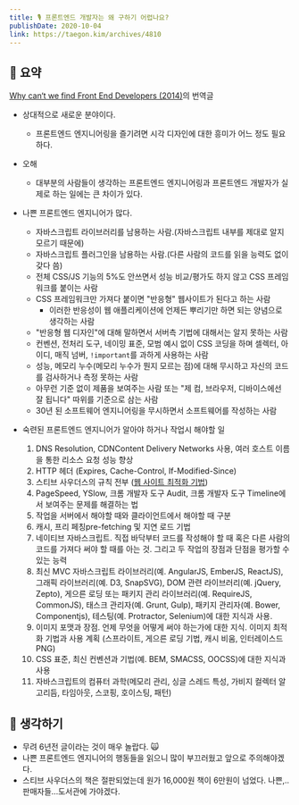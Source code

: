 ```yaml
---
title: 🎙 프론트엔드 개발자는 왜 구하기 어렵나요?
publishDate: 2020-10-04
link: https://taegon.kim/archives/4810
---
```

## 📝 요약 
[Why can‘t we find Front End Developers (2014)](https://whycantwefindfed.jjperezaguinaga.com/)의 번역글 

- 상대적으로 새로운 분야이다.  
  - 프론트엔드 엔지니어링을 즐기려면 시각 디자인에 대한 흥미가 어느 정도 필요하다.  
- 오해
  - 대부분의 사람들이 생각하는 프론트엔드 엔지니어링과 프론트엔드 개발자가 실제로 하는 일에는 큰 차이가 있다.  
- 나쁜 프론트엔드 엔지니어가 많다.      
  - 자바스크립트 라이브러리를 남용하는 사람.(자바스크립트 내부를 제대로 알지 모르기 때문에)
  - 자바스크립트 플러그인을 남용하는 사람.(다른 사람의 코드를 읽을 능력도 없이 갖다 씀)
  - 전체 CSS/JS 기능의 5%도 안쓰면서 성능 비교/평가도 하지 않고 CSS 프레임워크를 붙이는 사람 
  - CSS 프레임워크만 가져다 붙이면 "반응형" 웹사이트가 된다고 하는 사람 
    - 이러한 반응성이 웹 애플리케이션에 언제든 뿌리기만 하면 되는 양념으로 생각하는 사람 
  - "반응형 웹 디자인"에 대해 말하면서 서버측 기법에 대해서는 알지 못하는 사람 
  - 컨벤션, 전처리 도구, 네이밍 표준, 모범 예시 없이 CSS 코딩을 하며 셀렉터, 아이디, 매직 넘버, `!important`를 과하게 사용하는 사람
  - 성능, 메모리 누수(메모리 누수가 뭔지 모르는 점)에 대해 무시하고 자신의 코드를 검사하거나 측정 못하는 사람 
  - 아무런 기준 없이 제품을 보여주는 사람 또는 "제 컴, 브라우저, 디바이스에선 잘 됩니다" 따위를 기준으로 삼는 사람 
  - 30년 된 소프트웨어 엔지니어링을 무시하면서 소프트웨어를 작성하는 사람 

- 숙련된 프론트엔드 엔지니어가 알아야 하거나 작업시 해야할 일 
    1. DNS Resolution, CDNContent Delivery Networks 사용, 여러 호스트 이름을 통한 리소스 요청 성능 향상
    2. HTTP 헤더 (Expires, Cache-Control, If-Modified-Since)
    3. 스티브 사우더스의 규칙 전부 ([웹 사이트 최적화 기법](https://book.naver.com/bookdb/book_detail.nhn?bid=4587095))
    4. PageSpeed, YSlow, 크롬 개발자 도구 Audit, 크롬 개발자 도구 Timeline에서 보여주는 문제를 해결하는 법
    5. 작업을 서버에서 해야할 때와 클라이언트에서 해야할 때 구분
    6. 캐시, 프리 페칭pre-fetching 및 지연 로드 기법
    7. 네이티브 자바스크립트. 직접 바닥부터 코드를 작성해야 할 때 혹은 다른 사람의 코드를 가져다 써야 할 때를 아는 것. 그리고 두 작업의 장점과 단점을 평가할 수 있는 능력
    8. 최신 MVC 자바스크립트 라이브러리(예. AngularJS, EmberJS, ReactJS), 그래픽 라이브러리(예. D3, SnapSVG), DOM 관련 라이브러리(예. jQuery, Zepto), 게으른 로딩 또는 패키지 관리 라이브러리(예. RequireJS, CommonJS), 태스크 관리자(예. Grunt, Gulp), 패키지 관리자(예. Bower, Componentjs), 테스팅(예. Protractor, Selenium)에 대한 지식과 사용.
    9. 이미지 포맷과 장점. 언제 무엇을 어떻게 써야 하는가에 대한 지식. 이미지 최적화 기법과 사용 계획 (스프라이트, 게으른 로딩 기법, 캐시 비움, 인터레이스드 PNG)
    10. CSS 표준, 최신 컨벤션과 기법(예. BEM, SMACSS, OOCSS)에 대한 지식과 사용
    11. 자바스크립트의 컴퓨터 과학(메모리 관리, 싱글 스레드 특성, 가비지 컬렉터 알고리듬, 타임아웃, 스코핑, 호이스팅, 패턴)



## 🤔 생각하기 
- 무려 6년전 글이라는 것이 매우 놀랍다. 🙀
- 나쁜 프론트엔드 엔지니어의 행동들을 읽으니 많이 부끄러웠고 앞으로 주의해야겠다.  
- 스티브 사우더스의 책은 절판되었는데 원가 16,000원 책이 6만원이 넘었다. 나쁜,..판매자들...도서관에 가야겠다.  
